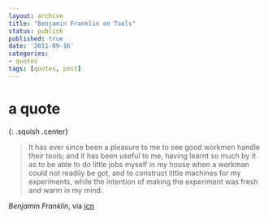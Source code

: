 ```yaml
---
layout: archive
title: "Benjamin Franklin on Tools"
status: publish
published: true
date: '2011-09-16'
categories:
- quotes
tags: [quotes, post]
---
```

# a quote
{: .squish .center}

> It has ever since been a pleasure to me to see good workmen handle their tools; and it has been useful to me, having learnt so much by it as to be able to do little jobs myself in my house when a workman could not readily be got, and to construct little machines for my experiments, while the intention of making the experiment was fresh and warm in my mind.

<cite>Benjamin Franklin</cite>, via [jcn](http://pith.org/notes/2011/09/16/benjamin-franklin-maker-hacker/)
